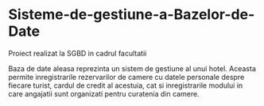 # Sisteme-de-gestiune-a-Bazelor-de-Date
Proiect realizat la SGBD in cadrul facultatii

Baza de date aleasa reprezinta un sistem de gestiune al unui hotel. 
Aceasta permite inregistrarile rezervarilor de camere cu datele personale despre fiecare turist, 
cardul de credit al acestuia, cat si inregistrarile modului in care angajatii sunt organizati pentru curatenia din camere.

